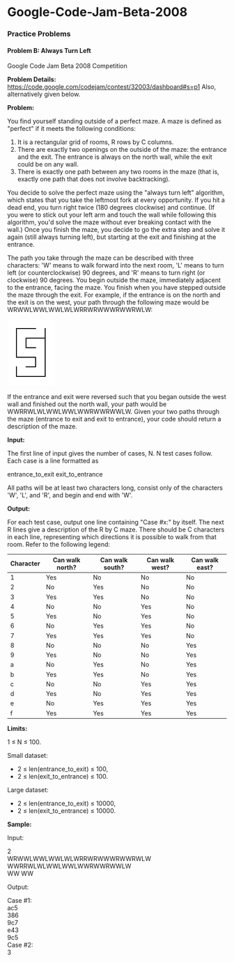 # Google-Code-Jam-Beta-2008
### Practice Problems
#### Problem B: Always Turn Left
Google Code Jam Beta 2008 Competition

**Problem Details:** https://code.google.com/codejam/contest/32003/dashboard#s=p1 Also, alternatively given below.

**Problem:**

You find yourself standing outside of a perfect maze. A maze is defined as "perfect" if it meets the following conditions:

1. It is a rectangular grid of rooms, R rows by C columns.
2. There are exactly two openings on the outside of the maze: the entrance and the exit. The entrance is always on the north wall, while the exit could be on any wall.
3. There is exactly one path between any two rooms in the maze (that is, exactly one path that does not involve backtracking).

You decide to solve the perfect maze using the "always turn left" algorithm, which states that you take the leftmost fork at every opportunity. If you hit a dead end, you turn right twice (180 degrees clockwise) and continue. (If you were to stick out your left arm and touch the wall while following this algorithm, you'd solve the maze without ever breaking contact with the wall.) Once you finish the maze, you decide to go the extra step and solve it again (still always turning left), but starting at the exit and finishing at the entrance.

The path you take through the maze can be described with three characters: 'W' means to walk forward into the next room, 'L' means to turn left (or counterclockwise) 90 degrees, and 'R' means to turn right (or clockwise) 90 degrees. You begin outside the maze, immediately adjacent to the entrance, facing the maze. You finish when you have stepped outside the maze through the exit. For example, if the entrance is on the north and the exit is on the west, your path through the following maze would be WRWWLWWLWWLWLWRRWRWWWRWWRWLW:

![maze](./maze.gif)

If the entrance and exit were reversed such that you began outside the west wall and finished out the north wall, your path would be WWRRWLWLWWLWWLWWRWWRWWLW. Given your two paths through the maze (entrance to exit and exit to entrance), your code should return a description of the maze.

**Input:**

The first line of input gives the number of cases, N. N test cases follow. Each case is a line formatted as

entrance_to_exit exit_to_entrance

All paths will be at least two characters long, consist only of the characters 'W', 'L', and 'R', and begin and end with 'W'.

**Output:**

For each test case, output one line containing "Case #x:" by itself. The next R lines give a description of the R by C maze. There should be C characters in each line, representing which directions it is possible to walk from that room. Refer to the following legend:

|Character|Can walk north?|Can walk south?|Can walk west?|Can walk east?|
|---|---|---|---|---|
|1|Yes|No|No|No|
|2|No|Yes|No|No|
|3|Yes|Yes|No|No|
|4|No|No|Yes|No|
|5|Yes|No|Yes|No|
|6|No|Yes|Yes|No|
|7|Yes|Yes|Yes|No|
|8|No|No|No|Yes|
|9|Yes|No|No|Yes|
|a|No|Yes|No|Yes|
|b|Yes|Yes|No|Yes|
|c|No|No|Yes|Yes|
|d|Yes|No|Yes|Yes|
|e|No|Yes|Yes|Yes|
|f|Yes|Yes|Yes|Yes|

**Limits:**

1 ≤ N ≤ 100.

Small dataset:

* 2 ≤ len(entrance_to_exit) ≤ 100,
* 2 ≤ len(exit_to_entrance) ≤ 100.

Large dataset:

* 2 ≤ len(entrance_to_exit) ≤ 10000,
* 2 ≤ len(exit_to_entrance) ≤ 10000.

**Sample:**

Input:

2  
WRWWLWWLWWLWLWRRWRWWWRWWRWLW WWRRWLWLWWLWWLWWRWWRWWLW  
WW WW

Output:

Case #1:  
ac5  
386  
9c7  
e43  
9c5  
Case #2:  
3
